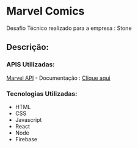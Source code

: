 # Marvel Comics

Desafio Técnico realizado para a empresa : Stone

## Descrição:



### APIS Utilizadas: 

[Marvel API](https://developer.marvel.com "Marvel API") - Documentação : [Clique aqui](https://developer.marvel.com/docs "Clique aqui")

### Tecnologias Utilizadas: 

- HTML
- CSS
- Javascript
- React
- Node
- Firebase